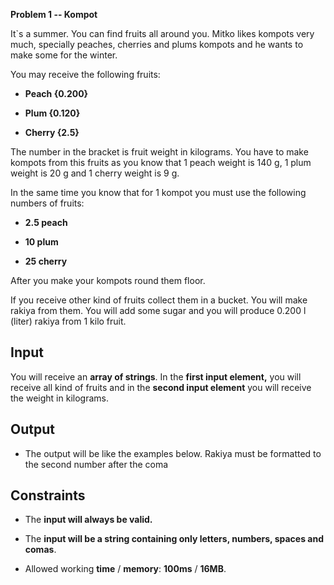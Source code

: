 **Problem 1 -- Kompot**

It\`s a summer. You can find fruits all around you. Mitko likes kompots
very much, specially peaches, cherries and plums kompots and he wants to
make some for the winter.

You may receive the following fruits:

-   **Peach {0.200}**

-   **Plum {0.120}**

-   **Cherry {2.5}**

The number in the bracket is fruit weight in kilograms. You have to make
kompots from this fruits as you know that 1 peach weight is 140 g, 1
plum weight is 20 g and 1 cherry weight is 9 g.

In the same time you know that for 1 kompot you must use the following
numbers of fruits:

-   **2.5 peach**

-   **10 plum**

-   **25 cherry**

After you make your kompots round them floor.

If you receive other kind of fruits collect them in a bucket. You will
make rakiya from them. You will add some sugar and you will produce
0.200 l (liter) rakiya from 1 kilo fruit.

Input
-----

You will receive an **array of strings**. In the **first input
element,** you will receive all kind of fruits and in the **second input
element** you will receive the weight in kilograms.

Output
------

-   The output will be like the examples below. Rakiya must be formatted
    to the second number after the coma

Constraints
-----------

-   The **input will always be valid.**

-   The **input will be a string containing only letters, numbers,
    spaces and comas**.

<!-- -->

-   Allowed working **time** / **memory**: **100ms** / **16MB**.

